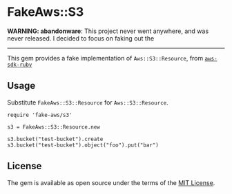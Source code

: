 # FakeAws::S3

**WARNING: abandonware**: This project never went anywhere, and was never released.  I decided to focus on faking out the

<hr/>

This gem provides a fake implementation of `Aws::S3::Resource`, from [`aws-sdk-ruby`](https://github.com/aws/aws-sdk-ruby)

## Usage

Substitute `FakeAws::S3::Resource` for `Aws::S3::Resource`.

```
require 'fake-aws/s3'

s3 = FakeAws::S3::Resource.new

s3.bucket("test-bucket").create
s3.bucket("test-bucket").object("foo").put("bar")
```

## License

The gem is available as open source under the terms of the [MIT License](http://opensource.org/licenses/MIT).
